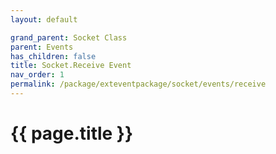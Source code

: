 ```yaml
---
layout: default

grand_parent: Socket Class
parent: Events
has_children: false
title: Socket.Receive Event
nav_order: 1
permalink: /package/exteventpackage/socket/events/receive
---
```

# {{ page.title }}